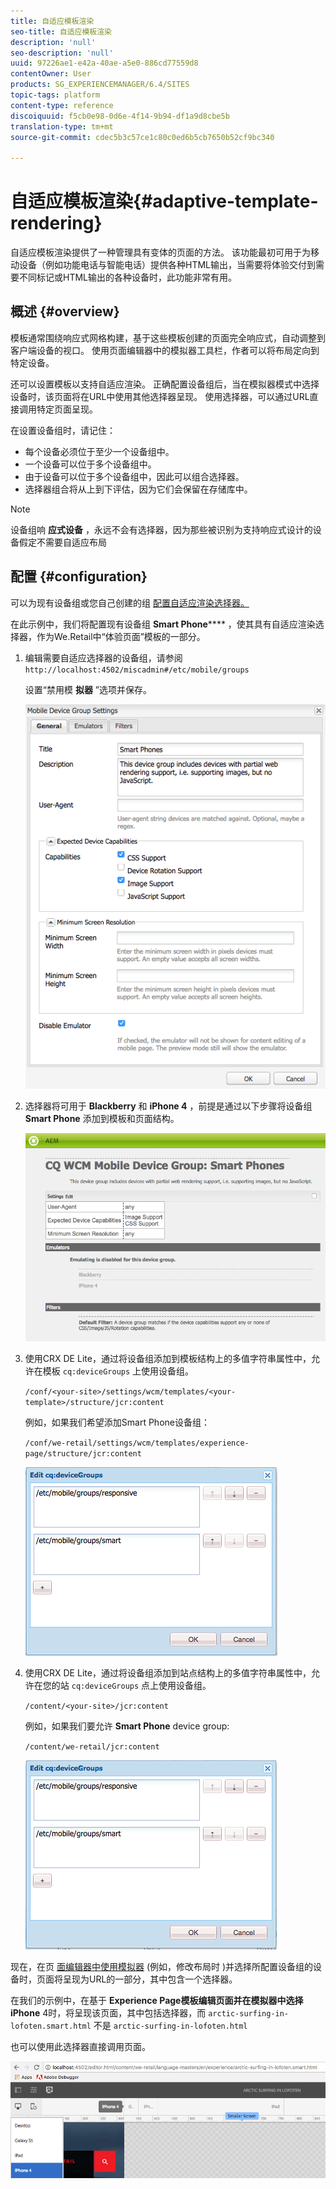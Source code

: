 ```yaml
---
title: 自适应模板渲染
seo-title: 自适应模板渲染
description: 'null'
seo-description: 'null'
uuid: 97226ae1-e42a-40ae-a5e0-886cd77559d8
contentOwner: User
products: SG_EXPERIENCEMANAGER/6.4/SITES
topic-tags: platform
content-type: reference
discoiquuid: f5cb0e98-0d6e-4f14-9b94-df1a9d8cbe5b
translation-type: tm+mt
source-git-commit: cdec5b3c57ce1c80c0ed6b5cb7650b52cf9bc340

---
```



# 自适应模板渲染{#adaptive-template-rendering}

自适应模板渲染提供了一种管理具有变体的页面的方法。 该功能最初可用于为移动设备（例如功能电话与智能电话）提供各种HTML输出，当需要将体验交付到需要不同标记或HTML输出的各种设备时，此功能非常有用。

## 概述 {#overview}

模板通常围绕响应式网格构建，基于这些模板创建的页面完全响应式，自动调整到客户端设备的视口。 使用页面编辑器中的模拟器工具栏，作者可以将布局定向到特定设备。

还可以设置模板以支持自适应渲染。 正确配置设备组后，当在模拟器模式中选择设备时，该页面将在URL中使用其他选择器呈现。 使用选择器，可以通过URL直接调用特定页面呈现。

在设置设备组时，请记住：

* 每个设备必须位于至少一个设备组中。
* 一个设备可以位于多个设备组中。
* 由于设备可以位于多个设备组中，因此可以组合选择器。
* 选择器组合将从上到下评估，因为它们会保留在存储库中。

>[!NOTE]
>
>设备组响 **应式设备** ，永远不会有选择器，因为那些被识别为支持响应式设计的设备假定不需要自适应布局

## 配置 {#configuration}

可以为现有设备组或您自己创建的组 [配置自适应渲染选择器。](/help/sites-developing/mobile.md#device-groups)

在此示例中，我们将配置现有设备组 **Smart Phone****** ，使其具有自适应渲染选择器，作为We.Retail中“体验页面”模板的一部分。

1. 编辑需要自适应选择器的设备组，请参阅 `http://localhost:4502/miscadmin#/etc/mobile/groups`

   设置“禁用模 **拟器** ”选项并保存。

   ![chlimage_1-157](assets/chlimage_1-157.png)

1. 选择器将可用于 **Blackberry** 和 **iPhone 4** ，前提是通过以下步骤将设备组 **Smart Phone** 添加到模板和页面结构。

   ![chlimage_1-158](assets/chlimage_1-158.png)

1. 使用CRX DE Lite，通过将设备组添加到模板结构上的多值字符串属性中，允许在模板 `cq:deviceGroups` 上使用设备组。

   `/conf/<your-site>/settings/wcm/templates/<your-template>/structure/jcr:content`

   例如，如果我们希望添加Smart Phone设备组：

   `/conf/we-retail/settings/wcm/templates/experience-page/structure/jcr:content`

   ![chlimage_1-159](assets/chlimage_1-159.png)

1. 使用CRX DE Lite，通过将设备组添加到站点结构上的多值字符串属性中，允许在您的站 `cq:deviceGroups` 点上使用设备组。

   `/content/<your-site>/jcr:content`

   例如，如果我们要允许 **Smart Phone** device group:

   `/content/we-retail/jcr:content`

   ![chlimage_1-160](assets/chlimage_1-160.png)

现在，在页 [面编辑器中使用模拟器](/help/sites-authoring/responsive-layout.md#layout-definitions-device-emulation-and-breakpoints) (例如，修改布局时 [](/help/sites-authoring/responsive-layout.md))并选择所配置设备组的设备时，页面将呈现为URL的一部分，其中包含一个选择器。

在我们的示例中，在基于 **Experience Page模板编辑页面并在模拟器中选择iPhone** 4时，将呈现该页面，其中包括选择器，而 `arctic-surfing-in-lofoten.smart.html` 不是 `arctic-surfing-in-lofoten.html`

也可以使用此选择器直接调用页面。

![chlimage_1-161](assets/chlimage_1-161.png)

